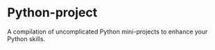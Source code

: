 # Python-project
A compilation of uncomplicated Python mini-projects to enhance your Python skills.
